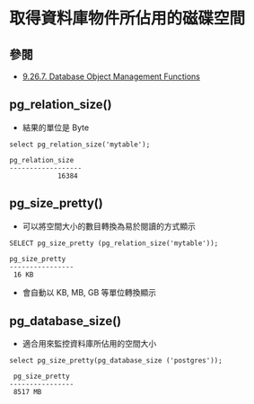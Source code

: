 # 取得資料庫物件所佔用的磁碟空間
## 參閱
- [9.26.7. Database Object Management Functions](https://docs.postgresql.tw/the-sql-language/functions-and-operators/system-administration#9-26-7-database-object-management-functions)
## pg_relation_size()
- 結果的單位是 Byte

```
select pg_relation_size('mytable');

pg_relation_size
------------------
            16384
```
## pg_size_pretty()
- 可以將空間大小的數目轉換為易於閱讀的方式顯示
```
SELECT pg_size_pretty (pg_relation_size('mytable'));

pg_size_pretty
----------------
 16 KB

```
- 會自動以 KB, MB, GB 等單位轉換顯示

## pg_database_size()
- 適合用來監控資料庫所佔用的空間大小
```
select pg_size_pretty(pg_database_size ('postgres'));

 pg_size_pretty
----------------
 8517 MB
```